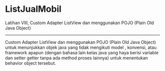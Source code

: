 # ListJualMobil
Latihan VIII, Custom Adapter ListView dan menggunakan POJO (Plain Old Java Object)

---
Custom Adapter ListView dan menggunakan POJO (Plain Old Java Object) untuk menunjukkan objek java yang tidak mengikuti model , konvensi, atau framework apapun (dengan bahasa lain kelas java yang haya berisi variable dan setter getter tanpa ada method proses lainnya) untuk menentukan behavior object tersebut.
